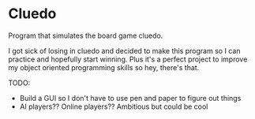 # Cluedo
<p>Program that simulates the board game cluedo.</p>

<p>I got sick of losing in cluedo and decided to make this program so I can practice and hopefully start winning.
Plus it's a perfect project to improve my object oriented programming skills so hey, there's that.</p>

TODO:
<ul>
  <li>Build a GUI so I don't have to use pen and paper to figure out things</li>
  <li>AI players?? Online players?? Ambitious but could be cool</li>

</ul>
